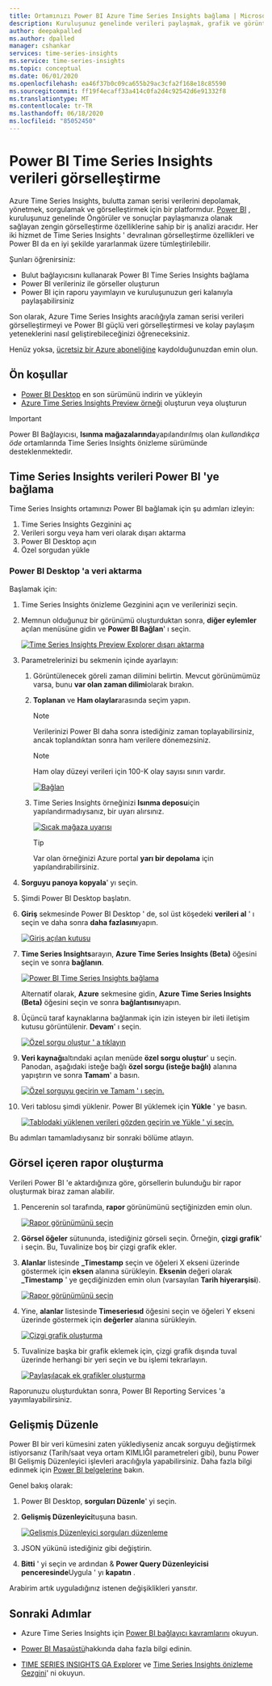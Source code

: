 ```yaml
---
title: Ortamınızı Power BI Azure Time Series Insights bağlama | Microsoft Docs
description: Kuruluşunuz genelinde verileri paylaşmak, grafik ve görüntüleme Power BI Azure Time Series Insights nasıl bağlayacağınızı öğrenin.
author: deepakpalled
ms.author: dpalled
manager: cshankar
services: time-series-insights
ms.service: time-series-insights
ms.topic: conceptual
ms.date: 06/01/2020
ms.openlocfilehash: ea46f37b0c09ca655b29ac3cfa2f168e18c85590
ms.sourcegitcommit: ff19f4ecaff33a414c0fa2d4c92542d6e91332f8
ms.translationtype: MT
ms.contentlocale: tr-TR
ms.lasthandoff: 06/18/2020
ms.locfileid: "85052450"
---
```

# <a name="visualize-data-from-time-series-insights-in-power-bi"></a>Power BI Time Series Insights verileri görselleştirme

Azure Time Series Insights, bulutta zaman serisi verilerini depolamak, yönetmek, sorgulamak ve görselleştirmek için bir platformdur. [Power BI](https://powerbi.microsoft.com) , kuruluşunuz genelinde Öngörüler ve sonuçlar paylaşmanıza olanak sağlayan zengin görselleştirme özelliklerine sahip bir iş analizi aracıdır. Her iki hizmet de Time Series Insights ' devralınan görselleştirme özellikleri ve Power BI da en iyi şekilde yararlanmak üzere tümleştirilebilir.

Şunları öğrenirsiniz:

* Bulut bağlayıcısını kullanarak Power BI Time Series Insights bağlama
* Power BI verileriniz ile görseller oluşturun
* Power BI için raporu yayımlayın ve kuruluşunuzun geri kalanıyla paylaşabilirsiniz

Son olarak, Azure Time Series Insights aracılığıyla zaman serisi verileri görselleştirmeyi ve Power BI güçlü veri görselleştirmesi ve kolay paylaşım yeteneklerini nasıl geliştirebileceğinizi öğreneceksiniz.

Henüz yoksa, [ücretsiz bir Azure aboneliğine](https://azure.microsoft.com/free/) kaydolduğunuzdan emin olun.

## <a name="prerequisites"></a>Ön koşullar

* [Power BI Desktop](https://powerbi.microsoft.com/downloads/) en son sürümünü indirin ve yükleyin
* [Azure Time Series Insights Preview örneği](time-series-insights-update-how-to-manage.md) oluşturun veya oluşturun

> [!IMPORTANT]
> Power BI Bağlayıcısı, **Isınma mağazalarında**yapılandırılmış olan *kullandıkça öde* ortamlarında Time Series Insights önizleme sürümünde desteklenmektedir.

## <a name="connect-data-from-time-series-insights-to-power-bi"></a>Time Series Insights verileri Power BI 'ye bağlama

Time Series Insights ortamınızı Power BI bağlamak için şu adımları izleyin:

1. Time Series Insights Gezginini aç
1. Verileri sorgu veya ham veri olarak dışarı aktarma
1. Power BI Desktop açın
1. Özel sorgudan yükle

### <a name="export-data-into-power-bi-desktop"></a>Power BI Desktop 'a veri aktarma

Başlamak için:

1. Time Series Insights önizleme Gezginini açın ve verilerinizi seçin.
1. Memnun olduğunuz bir görünümü oluşturduktan sonra, **diğer eylemler** açılan menüsüne gidin ve **Power BI Bağlan**' ı seçin.

    [![Time Series Insights Preview Explorer dışarı aktarma](media/how-to-connect-power-bi/time-series-insights-export-option.png)](media/how-to-connect-power-bi/time-series-insights-export-option.png#lightbox)

1. Parametrelerinizi bu sekmenin içinde ayarlayın:

   1. Görüntülenecek göreli zaman dilimini belirtin. Mevcut görünümümüz varsa, bunu **var olan zaman dilimi**olarak bırakın.
   
   1. **Toplanan** ve **Ham olaylar**arasında seçim yapın. 
   
       > [!NOTE]
       > Verilerinizi Power BI daha sonra istediğiniz zaman toplayabilirsiniz, ancak toplandıktan sonra ham verilere dönemezsiniz. 
       
       > [!NOTE]
       > Ham olay düzeyi verileri için 100-K olay sayısı sınırı vardır.

       [![Bağlan](media/how-to-connect-power-bi/connect-to-power-bi.png)](media/how-to-connect-power-bi/connect-to-power-bi.png#lightbox)

   1. Time Series Insights örneğinizi **Isınma deposu**için yapılandırmadıysanız, bir uyarı alırsınız.

       [![Sıcak mağaza uyarısı](media/how-to-connect-power-bi/connect-to-power-bi-warning.png)](media/how-to-connect-power-bi/connect-to-power-bi-warning.png#lightbox)

       > [!TIP]
       > Var olan örneğinizi Azure portal **yarı bir depolama** için yapılandırabilirsiniz.

1. **Sorguyu panoya kopyala**' yı seçin.
1. Şimdi Power BI Desktop başlatın.
1. **Giriş** sekmesinde Power BI Desktop ' de, sol üst köşedeki **verileri al** ' ı seçin ve daha sonra **daha fazlasını**yapın.

    [![Giriş açılan kutusu](media/how-to-connect-power-bi/power-bi-home-drop-down.png)](media/how-to-connect-power-bi/power-bi-home-drop-down.png#lightbox)

1. **Time Series Insights**arayın, **Azure Time Series Insights (Beta)** öğesini seçin ve sonra **bağlanın**.

    [![Power BI Time Series Insights bağlama](media/how-to-connect-power-bi/connect-to-time-series-insights.png)](media/how-to-connect-power-bi/connect-to-time-series-insights.png#lightbox)

    Alternatif olarak, **Azure** sekmesine gidin, **Azure Time Series Insights (Beta)** öğesini seçin ve sonra **bağlantısını**yapın.
    
1. Üçüncü taraf kaynaklarına bağlanmak için izin isteyen bir ileti iletişim kutusu görüntülenir. **Devam**' ı seçin.

    [![Özel sorgu oluştur ' a tıklayın](media/how-to-connect-power-bi/confirm-the-connection.png)](media/how-to-connect-power-bi/confirm-the-connection.png#lightbox)

1. **Veri kaynağı**altındaki açılan menüde **özel sorgu oluştur**' u seçin. Panodan, aşağıdaki isteğe bağlı **özel sorgu (isteğe bağlı)** alanına yapıştırın ve sonra **Tamam**' a basın.

    [![Özel sorguyu geçirin ve Tamam ' ı seçin.](media/how-to-connect-power-bi/custom-query-load.png)](media/how-to-connect-power-bi/custom-query-load.png#lightbox)  

1. Veri tablosu şimdi yüklenir. Power BI yüklemek için **Yükle** ' ye basın.

    [![Tablodaki yüklenen verileri gözden geçirin ve Yükle ' yi seçin.](media/how-to-connect-power-bi/review-the-loaded-data-table.png)](media/how-to-connect-power-bi/review-the-loaded-data-table.png#lightbox)  

Bu adımları tamamladıysanız bir sonraki bölüme atlayın.

## <a name="create-a-report-with-visuals"></a>Görsel içeren rapor oluşturma

Verileri Power BI 'e aktardığınıza göre, görsellerin bulunduğu bir rapor oluşturmak biraz zaman alabilir.

1. Pencerenin sol tarafında, **rapor** görünümünü seçtiğinizden emin olun.

    [![Rapor görünümünü seçin](media/how-to-connect-power-bi/select-the-report-view.png)](media/how-to-connect-power-bi/select-the-report-view.png#lightbox)

1.  **Görsel öğeler** sütununda, istediğiniz görseli seçin. Örneğin, **çizgi grafik**' i seçin. Bu, Tuvalinize boş bir çizgi grafik ekler.

1.  **Alanlar** listesinde **_Timestamp** seçin ve öğeleri X ekseni üzerinde göstermek için **eksen** alanına sürükleyin. **Eksenin** değeri olarak **_Timestamp** ' ye geçdiğinizden emin olun (varsayılan **Tarih hiyerarşisi**).

    [![Rapor görünümünü seçin](media/how-to-connect-power-bi/select-timestamp.png)](media/how-to-connect-power-bi/select-timestamp.png#lightbox)

1.  Yine, **alanlar** listesinde **Timeseriesıd** öğesini seçin ve öğeleri Y ekseni üzerinde göstermek için **değerler** alanına sürükleyin.

    [![Çizgi grafik oluşturma](media/how-to-connect-power-bi/power-bi-line-chart.png)](media/how-to-connect-power-bi/power-bi-line-chart.png#lightbox)

1.  Tuvalinize başka bir grafik eklemek için, çizgi grafik dışında tuval üzerinde herhangi bir yeri seçin ve bu işlemi tekrarlayın.

    [![Paylaşılacak ek grafikler oluşturma](media/how-to-connect-power-bi/power-bi-additional-charts.png)](media/how-to-connect-power-bi/power-bi-additional-charts.png#lightbox)

Raporunuzu oluşturduktan sonra, Power BI Reporting Services 'a yayımlayabilirsiniz.

## <a name="advanced-editing"></a>Gelişmiş Düzenle

Power BI bir veri kümesini zaten yüklediyseniz ancak sorguyu değiştirmek istiyorsanız (Tarih/saat veya ortam KIMLIĞI parametreleri gibi), bunu Power BI Gelişmiş Düzenleyici işlevleri aracılığıyla yapabilirsiniz. Daha fazla bilgi edinmek için [Power BI belgelerine](https://docs.microsoft.com/power-bi/desktop-query-overview) bakın.

Genel bakış olarak:

1. Power BI Desktop, **sorguları Düzenle**' yi seçin.
1. **Gelişmiş Düzenleyici**tuşuna basın.

    [![Gelişmiş Düzenleyici sorguları düzenleme](media/how-to-connect-power-bi/power-bi-advanced-query-editing.png)](media/how-to-connect-power-bi/power-bi-advanced-query-editing.png#lightbox)

1. JSON yükünü istediğiniz gibi değiştirin.
1. **Bitti** ' yi seçin ve ardından & **Power Query Düzenleyicisi penceresinde**Uygula ' yı **kapatın** .

Arabirim artık uyguladığınız istenen değişiklikleri yansıtır.  

## <a name="next-steps"></a>Sonraki Adımlar

* Azure Time Series Insights için [Power BI bağlayıcı kavramlarını](https://docs.microsoft.com/power-bi/desktop-query-overview) okuyun.

* [Power BI Masaüstü](https://docs.microsoft.com/power-bi/desktop-query-overview)hakkında daha fazla bilgi edinin.

* [TIME SERIES INSIGHTS GA Explorer](https://docs.microsoft.com/azure/time-series-insights/time-series-quickstart) ve [Time Series Insights önizleme Gezgini](https://docs.microsoft.com/azure/time-series-insights/time-series-insights-update-quickstart)' ni okuyun.
